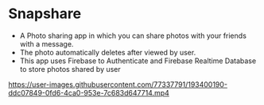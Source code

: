 # Snapshare

-	A Photo sharing app in which you can share photos with your friends with a message.
-	The photo automatically deletes after viewed by user.
-	This app uses Firebase to Authenticate and Firebase Realtime Database to store photos shared by user




https://user-images.githubusercontent.com/77337791/193400190-ddc07849-0fd6-4ca0-953e-7c683d647714.mp4


